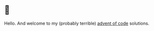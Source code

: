# 🎄

Hello. And welcome to my (probably terrible) [advent of code](https://adventofcode.com/) solutions.
